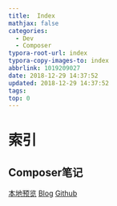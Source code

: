 ```yaml
---
title:  Index
mathjax: false
categories:
  - Dev
  - Composer
typora-root-url: index
typora-copy-images-to: index
abbrlink: 1019209027
date: 2018-12-29 14:37:52
updated: 2018-12-29 14:37:52
tags:
top: 0
---
```



# 索引 
 
## Composer笔记 
[本地预览](Composer笔记.md)    [Blog](http://blog.kuma8866.top/posts/2185734586/)     [Github](https://github.com/KumaDocCenter/Composer/blob/master/doc/md/Composer笔记.md)
 
 
 
